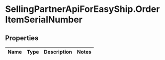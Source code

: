 # SellingPartnerApiForEasyShip.OrderItemSerialNumber

## Properties
Name | Type | Description | Notes
------------ | ------------- | ------------- | -------------


